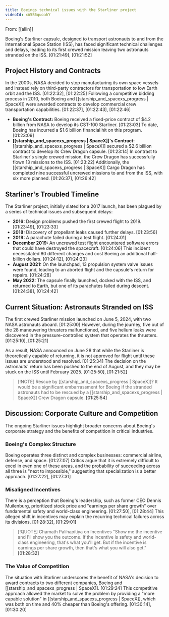 ```yaml
---
title: Boeings technical issues with the Starliner project
videoId: xA5B6quoahY
---
```


From: [[allin]] <br/> 

Boeing's Starliner capsule, designed to transport astronauts to and from the International Space Station (ISS), has faced significant technical challenges and delays, leading to its first crewed mission leaving two astronauts stranded on the ISS. <a class="yt-timestamp" data-t="01:21:49">[01:21:49]</a>, <a class="yt-timestamp" data-t="01:21:52">[01:21:52]</a>

## Project History and Contracts

In the 2000s, NASA decided to stop manufacturing its own space vessels and instead rely on third-party contractors for transportation to low Earth orbit and the ISS. <a class="yt-timestamp" data-t="01:22:32">[01:22:32]</a>, <a class="yt-timestamp" data-t="01:22:25">[01:22:25]</a> Following a competitive bidding process in 2010, both Boeing and [[starship_and_spacexs_progress | SpaceX]] were awarded contracts to develop commercial crew transportation capabilities. <a class="yt-timestamp" data-t="01:22:37">[01:22:37]</a>, <a class="yt-timestamp" data-t="01:22:43">[01:22:43]</a>, <a class="yt-timestamp" data-t="01:22:46">[01:22:46]</a>

*   **Boeing's Contract:** Boeing received a fixed-price contract of $4.2 billion from NASA to develop its CST-100 Starliner. <a class="yt-timestamp" data-t="01:23:03">[01:23:03]</a> To date, Boeing has incurred a $1.6 billion financial hit on this program. <a class="yt-timestamp" data-t="01:23:09">[01:23:09]</a>
*   **[[starship_and_spacexs_progress | SpaceX]]'s Contract:** [[starship_and_spacexs_progress | SpaceX]] secured a $2.6 billion contract to develop its Crew Dragon capsule. <a class="yt-timestamp" data-t="01:23:14">[01:23:14]</a> In contrast to Starliner's single crewed mission, the Crew Dragon has successfully flown 13 missions to the ISS. <a class="yt-timestamp" data-t="01:23:22">[01:23:22]</a> Additionally, the [[starship_and_spacexs_progress | SpaceX]] Cargo Dragon has completed nine successful uncrewed missions to and from the ISS, with six more planned. <a class="yt-timestamp" data-t="01:26:37">[01:26:37]</a>, <a class="yt-timestamp" data-t="01:26:42">[01:26:42]</a>

## Starliner's Troubled Timeline

The Starliner project, initially slated for a 2017 launch, has been plagued by a series of technical issues and subsequent delays:

*   **2016:** Design problems pushed the first crewed flight to 2019. <a class="yt-timestamp" data-t="01:23:49">[01:23:49]</a>, <a class="yt-timestamp" data-t="01:23:33">[01:23:33]</a>
*   **2018:** Discovery of propellant leaks caused further delays. <a class="yt-timestamp" data-t="01:23:56">[01:23:56]</a>
*   **2019:** A parachute failed during a test flight. <a class="yt-timestamp" data-t="01:24:01">[01:24:01]</a>
*   **December 2019:** An uncrewed test flight encountered software errors that could have destroyed the spacecraft. <a class="yt-timestamp" data-t="01:24:06">[01:24:06]</a> This incident necessitated 80 different changes and cost Boeing an additional half-billion dollars. <a class="yt-timestamp" data-t="01:24:12">[01:24:12]</a>, <a class="yt-timestamp" data-t="01:24:23">[01:24:23]</a>
*   **August 2021:** On the launchpad, 13 propulsion system valve issues were found, leading to an aborted flight and the capsule's return for repairs. <a class="yt-timestamp" data-t="01:24:28">[01:24:28]</a>
*   **May 2022:** The capsule finally launched, docked with the ISS, and returned to Earth, but one of its parachutes failed during descent. <a class="yt-timestamp" data-t="01:24:38">[01:24:38]</a>, <a class="yt-timestamp" data-t="01:24:42">[01:24:42]</a>

## Current Situation: Astronauts Stranded on ISS

The first crewed Starliner mission launched on June 5, 2024, with two NASA astronauts aboard. <a class="yt-timestamp" data-t="01:25:00">[01:25:00]</a> However, during the journey, five out of the 28 maneuvering thrusters malfunctioned, and five helium leaks were discovered in the pressure-controlled system that operates the thrusters. <a class="yt-timestamp" data-t="01:25:10">[01:25:10]</a>, <a class="yt-timestamp" data-t="01:25:21">[01:25:21]</a>

As a result, NASA announced on June 28 that while the Starliner is theoretically capable of returning, it is not approved for flight until these issues are understood and resolved. <a class="yt-timestamp" data-t="01:25:34">[01:25:34]</a> The decision on the astronauts' return has been pushed to the end of August, and they may be stuck on the ISS until February 2025. <a class="yt-timestamp" data-t="01:25:50">[01:25:50]</a>, <a class="yt-timestamp" data-t="01:21:52">[01:21:52]</a>

> [!NOTE] Rescue by [[starship_and_spacexs_progress | SpaceX]]?
> It would be a significant embarrassment for Boeing if the stranded astronauts had to be rescued by a [[starship_and_spacexs_progress | SpaceX]] Crew Dragon capsule. <a class="yt-timestamp" data-t="01:25:54">[01:25:54]</a>

## Discussion: Corporate Culture and Competition

The ongoing Starliner issues highlight broader concerns about Boeing's corporate strategy and the benefits of competition in critical industries.

### Boeing's Complex Structure
Boeing operates three distinct and complex businesses: commercial airline, defense, and space. <a class="yt-timestamp" data-t="01:27:07">[01:27:07]</a> Critics argue that it is extremely difficult to excel in even one of these areas, and the probability of succeeding across all three is "next to impossible," suggesting that specialization is a better approach. <a class="yt-timestamp" data-t="01:27:22">[01:27:22]</a>, <a class="yt-timestamp" data-t="01:27:31">[01:27:31]</a>

### Misaligned Incentives
There is a perception that Boeing's leadership, such as former CEO Dennis Muilenburg, prioritized stock price and "earnings per share growth" over fundamental safety and world-class engineering. <a class="yt-timestamp" data-t="01:27:50">[01:27:50]</a>, <a class="yt-timestamp" data-t="01:28:44">[01:28:44]</a> This alleged shift in incentives may explain the recurring technical failures across its divisions. <a class="yt-timestamp" data-t="01:28:32">[01:28:32]</a>, <a class="yt-timestamp" data-t="01:29:01">[01:29:01]</a>

> [!QUOTE] Chamath Palihapitiya on Incentives
> "Show me the incentive and I'll show you the outcome. If the incentive is safety and world-class engineering, that's what you'll get. But if the incentive is earnings per share growth, then that's what you will also get." <a class="yt-timestamp" data-t="01:28:32">[01:28:32]</a>

### The Value of Competition
The situation with Starliner underscores the benefit of NASA's decision to award contracts to two different companies, Boeing and [[starship_and_spacexs_progress | SpaceX]]. <a class="yt-timestamp" data-t="01:29:24">[01:29:24]</a> This competitive approach allowed the market to solve the problem by providing a "more capable solution" in [[starship_and_spacexs_progress | SpaceX]], which was both on time and 40% cheaper than Boeing's offering. <a class="yt-timestamp" data-t="01:30:14">[01:30:14]</a>, <a class="yt-timestamp" data-t="01:30:20">[01:30:20]</a>